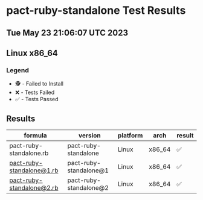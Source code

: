 # pact-ruby-standalone Test Results
## Tue May 23 21:06:07 UTC 2023
## Linux x86_64
### Legend
- 🕵️ - Failed to Install
- ❌ - Tests Failed
- ✅ - Tests Passed

## Results
| formula | version | platform | arch | result |
| ------- | ------- | -------- | ---- | ------ |
| pact-ruby-standalone.rb | pact-ruby-standalone | Linux | x86_64 | ✅ |
| pact-ruby-standalone@1.rb | pact-ruby-standalone@1 | Linux | x86_64 | ✅ |
| pact-ruby-standalone@2.rb | pact-ruby-standalone@2 | Linux | x86_64 | ✅ |

